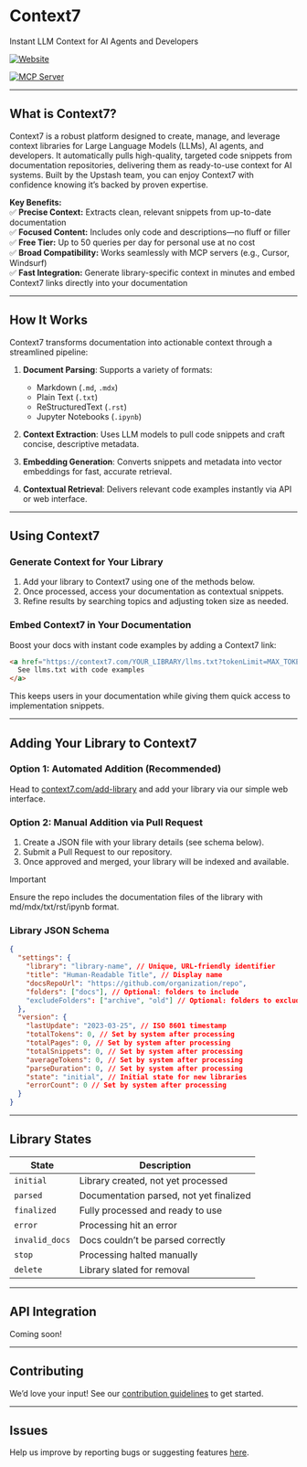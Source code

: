 # Context7

Instant LLM Context for AI Agents and Developers

[![Website](https://img.shields.io/badge/Website-context7.com-blue)](https://context7.com)

[![MCP Server](https://img.shields.io/badge/MCP_Server-context7--mcp-green)](https://github.com/upstash/context7-mcp)

---

## What is Context7?

Context7 is a robust platform designed to create, manage, and leverage context libraries for Large Language Models (LLMs), AI agents, and developers. It automatically pulls high-quality, targeted code snippets from documentation repositories, delivering them as ready-to-use context for AI systems. Built by the Upstash team, you can enjoy Context7 with confidence knowing it’s backed by proven expertise.

**Key Benefits:**  
✅ **Precise Context:** Extracts clean, relevant snippets from up-to-date documentation  
✅ **Focused Content:** Includes only code and descriptions—no fluff or filler  
✅ **Free Tier:** Up to 50 queries per day for personal use at no cost  
✅ **Broad Compatibility:** Works seamlessly with MCP servers (e.g., Cursor, Windsurf)  
✅ **Fast Integration:** Generate library-specific context in minutes and embed Context7 links directly into your documentation

---

## How It Works

Context7 transforms documentation into actionable context through a streamlined pipeline:

1. **Document Parsing**: Supports a variety of formats:

   - Markdown (`.md`, `.mdx`)
   - Plain Text (`.txt`)
   - ReStructuredText (`.rst`)
   - Jupyter Notebooks (`.ipynb`)

2. **Context Extraction**: Uses LLM models to pull code snippets and craft concise, descriptive metadata.

3. **Embedding Generation**: Converts snippets and metadata into vector embeddings for fast, accurate retrieval.

4. **Contextual Retrieval**: Delivers relevant code examples instantly via API or web interface.

---

## Using Context7

### Generate Context for Your Library

1. Add your library to Context7 using one of the methods below.
2. Once processed, access your documentation as contextual snippets.
3. Refine results by searching topics and adjusting token size as needed.

### Embed Context7 in Your Documentation

Boost your docs with instant code examples by adding a Context7 link:

```html
<a href="https://context7.com/YOUR_LIBRARY/llms.txt?tokenLimit=MAX_TOKEN_LIMIT" target="_blank">
  See llms.txt with code examples
</a>
```

This keeps users in your documentation while giving them quick access to implementation snippets.

---

## Adding Your Library to Context7

### Option 1: Automated Addition (Recommended)

Head to [context7.com/add-library](https://context7.com/add-library) and add your library via our simple web interface.

### Option 2: Manual Addition via Pull Request

1. Create a JSON file with your library details (see schema below).
2. Submit a Pull Request to our repository.
3. Once approved and merged, your library will be indexed and available.

> [!IMPORTANT]  
> Ensure the repo includes the documentation files of the library with md/mdx/txt/rst/ipynb format.

### Library JSON Schema

```json
{
  "settings": {
    "library": "library-name", // Unique, URL-friendly identifier
    "title": "Human-Readable Title", // Display name
    "docsRepoUrl": "https://github.com/organization/repo",
    "folders": ["docs"], // Optional: folders to include
    "excludeFolders": ["archive", "old"] // Optional: folders to exclude
  },
  "version": {
    "lastUpdate": "2023-03-25", // ISO 8601 timestamp
    "totalTokens": 0, // Set by system after processing
    "totalPages": 0, // Set by system after processing
    "totalSnippets": 0, // Set by system after processing
    "averageTokens": 0, // Set by system after processing
    "parseDuration": 0, // Set by system after processing
    "state": "initial", // Initial state for new libraries
    "errorCount": 0 // Set by system after processing
  }
}
```

---

## Library States

| State          | Description                             |
| -------------- | --------------------------------------- |
| `initial`      | Library created, not yet processed      |
| `parsed`       | Documentation parsed, not yet finalized |
| `finalized`    | Fully processed and ready to use        |
| `error`        | Processing hit an error                 |
| `invalid_docs` | Docs couldn’t be parsed correctly       |
| `stop`         | Processing halted manually              |
| `delete`       | Library slated for removal              |

---

## API Integration

Coming soon!

---

## Contributing

We’d love your input! See our [contribution guidelines](https://github.com/upstash/context7/blob/main/CONTRIBUTING.md) to get started.

---

## Issues

Help us improve by reporting bugs or suggesting features [here](https://github.com/upstash/context7/issues/new).
